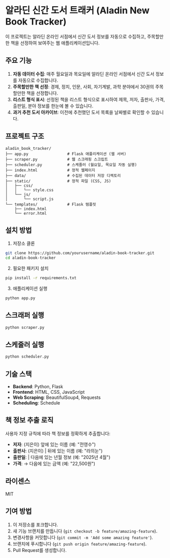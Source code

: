 # 알라딘 신간 도서 트래커 (Aladin New Book Tracker)

이 프로젝트는 알라딘 온라인 서점에서 신간 도서 정보를 자동으로 수집하고, 주목할만한 책을 선정하여 보여주는 웹 애플리케이션입니다.

## 주요 기능

1. **자동 데이터 수집**: 매주 월요일과 목요일에 알라딘 온라인 서점에서 신간 도서 정보를 자동으로 수집합니다.
2. **주목할만한 책 선정**: 경제, 정치, 인문, 사회, 자기계발, 과학 분야에서 30권의 주목할만한 책을 선정합니다.
3. **리스트 형식 표시**: 선정된 책을 리스트 형식으로 표시하여 제목, 저자, 출판사, 가격, 출판일, 분야 정보를 한눈에 볼 수 있습니다.
4. **과거 추천 도서 아카이브**: 이전에 추천했던 도서 목록을 날짜별로 확인할 수 있습니다.

## 프로젝트 구조

```
aladin_book_tracker/
├── app.py                 # Flask 애플리케이션 (웹 서버)
├── scraper.py             # 웹 스크래핑 스크립트
├── scheduler.py           # 스케줄러 (월요일, 목요일 자동 실행)
├── index.html             # 정적 웹페이지
├── data/                  # 수집된 데이터 저장 디렉토리
├── static/                # 정적 파일 (CSS, JS)
│   ├── css/
│   │   └── style.css
│   └── js/
│       └── script.js
└── templates/             # Flask 템플릿
    ├── index.html
    └── error.html
```

## 설치 방법

1. 저장소 클론
```bash
git clone https://github.com/yourusername/aladin-book-tracker.git
cd aladin-book-tracker
```

2. 필요한 패키지 설치
```bash
pip install -r requirements.txt
```

3. 애플리케이션 실행
```bash
python app.py
```

## 스크래퍼 실행

```bash
python scraper.py
```

## 스케줄러 실행

```bash
python scheduler.py
```

## 기술 스택

- **Backend**: Python, Flask
- **Frontend**: HTML, CSS, JavaScript
- **Web Scraping**: BeautifulSoup4, Requests
- **Scheduling**: Schedule

## 책 정보 추출 로직

사용자 지정 규칙에 따라 책 정보를 정확하게 추출합니다:

- **저자**: (지은이) 앞에 있는 이름 (예: "전영수")
- **출판사**: (지은이) | 뒤에 있는 이름 (예: "라의눈")
- **출판일**: | 다음에 있는 년월 정보 (예: "2025년 4월")
- **가격**: → 다음에 있는 금액 (예: "22,500원")

## 라이센스

MIT

## 기여 방법

1. 이 저장소를 포크합니다.
2. 새 기능 브랜치를 만듭니다 (`git checkout -b feature/amazing-feature`).
3. 변경사항을 커밋합니다 (`git commit -m 'Add some amazing feature'`).
4. 브랜치에 푸시합니다 (`git push origin feature/amazing-feature`).
5. Pull Request를 생성합니다.
